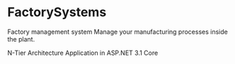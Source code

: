 # FactorySystems
Factory management system
Manage your manufacturing processes inside the plant.

N-Tier Architecture Application in ASP.NET 3.1 Core
